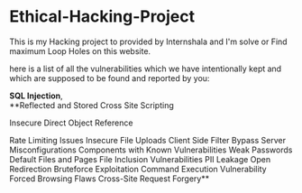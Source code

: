 # Ethical-Hacking-Project
This is my Hacking project to provided by Internshala and I'm solve or Find maximum Loop Holes on this website.

here is a list of all the vulnerabilities which we have intentionally kept and which are supposed
to be found and reported by you:

**SQL Injection**,   
**Reflected and Stored Cross Site Scripting  

Insecure Direct Object Reference  


Rate Limiting Issues
Insecure File Uploads
Client Side Filter Bypass
Server Misconfigurations
Components with Known Vulnerabilities
Weak Passwords
Default Files and Pages
File Inclusion Vulnerabilities
PII Leakage
Open Redirection
Bruteforce Exploitation
Command Execution Vulnerability
Forced Browsing Flaws
Cross-Site Request Forgery**
